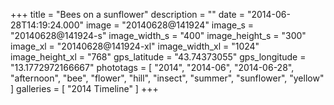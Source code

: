 +++
title = "Bees on a sunflower"
description = ""
date = "2014-06-28T14:19:24.000"
image = "20140628@141924"
image_s = "20140628@141924-s"
image_width_s = "400"
image_height_s = "300"
image_xl = "20140628@141924-xl"
image_width_xl = "1024"
image_height_xl = "768"
gps_latitude = "43.74373055"
gps_longitude = "13.1772972166667"
phototags = [ "2014", "2014-06", "2014-06-28", "afternoon", "bee", "flower", "hill", "insect", "summer", "sunflower", "yellow" ]
galleries = [ "2014 Timeline" ]
+++
